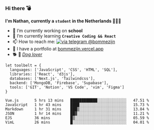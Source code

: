 ### Hi there 💣

**I'm Nathan, currently a `student` in the Netherlands 👨🏻‍🎓**
- 🔭 I’m currently working on **school**
- 🌱 I’m currently learning **`Creative Coding && React`**
- 📫 How to reach me: [![via telegram @bommezijn](https://shields.io/badge/@bommezijn-blue?logo=telegram&style=flat&color=21202F&labelColor=21202F)](https://t.me/bommezijn)
- 💼 I have a portfolio at [bommezijn.vercel.app](bommezijn.vercel.app)
- 🐕 📸  *[Dog lover](https://cln.sh/mvm25T)*
```JS
let toolbelt = {
  languages: ['JavaScript', 'CSS', 'HTML', 'SQL'],
  libraries: ['React', 'd3js'],
  databases: ['Next.js', 'Tailwindcss'],
  backend: ['MongoDB, 'Firebase', 'Supabase'],
  tools: ['GIT', 'Notion', 'VS Code', 'vim', 'Figma']
} 

```

<!--START_SECTION:waka-->

```text
Vue.js       5 hrs 13 mins   ████████████░░░░░░░░░░░░░   47.51 %
JavaScript   1 hr 43 mins    ████░░░░░░░░░░░░░░░░░░░░░   15.73 %
Markdown     1 hr 31 mins    ███▒░░░░░░░░░░░░░░░░░░░░░   13.84 %
JSON         1 hr 14 mins    ██▓░░░░░░░░░░░░░░░░░░░░░░   11.21 %
EJS          36 mins         █▒░░░░░░░░░░░░░░░░░░░░░░░   05.59 %
VimL         26 mins         █░░░░░░░░░░░░░░░░░░░░░░░░   04.01 %
```

<!--END_SECTION:waka-->



<!--
**bommezijn/bommezijn** is a ✨ _special_ ✨ repository because its `README.md` (this file) appears on your GitHub profile.

Here are some ideas to get you started:

- c I’m currently working on ...
- 🌱 I’m currently learning ...
- 👯 I’m looking to collaborate on ...
- 🤔 I’m looking for help with ...
- 💬 Ask me about ...
- 📫 How to reach me: ...
- 😄 Pronouns: ...
- ⚡ Fun fact: ...
-->
